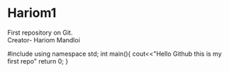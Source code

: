 # Hariom1
First repository on Git.
<br>
Creator- Hariom Mandloi

#include<iostream>
using namespace std;
int main(){
cout<<"Hello Github this is my first repo"
return 0;
}


